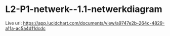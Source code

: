 # L2-P1-netwerk--1.1-netwerkdiagram

Live url: https://app.lucidchart.com/documents/view/a9747e2b-264c-4829-a11a-ac5a4d11dcdc
